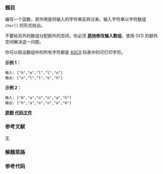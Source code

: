 ### 题目
编写一个函数，其作用是将输入的字符串反转过来。输入字符串以字符数组 `char[]` 的形式给出。

不要给另外的数组分配额外的空间，你必须 **[原地](https://baike.baidu.com/item/原地算法)修改输入数组**、使用 O(1)
的额外空间解决这一问题。

你可以假设数组中的所有字符都是 [ASCII](https://baike.baidu.com/item/ASCII) 码表中的可打印字符。



**示例 1：**

    
    
    输入: ["h","e","l","l","o"]
    输出: ["o","l","l","e","h"]
    

**示例 2：**

    
    
    输入: ["H","a","n","n","a","h"]
    输出: ["h","a","n","n","a","H"]

 **[原题](https://leetcode-cn.com/problems/reverse-string/)**    **[代码文件]()**


### 参考文献
无

### 解题思路




### 参考代码

```go


```




